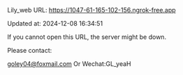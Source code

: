 Lily_web URL: https://1047-61-165-102-156.ngrok-free.app

Updated at: 2024-12-08 16:34:51

If you cannot open this URL, the server might be down.

Please contact: 

goley04@foxmail.com Or Wechat:GL_yeaH